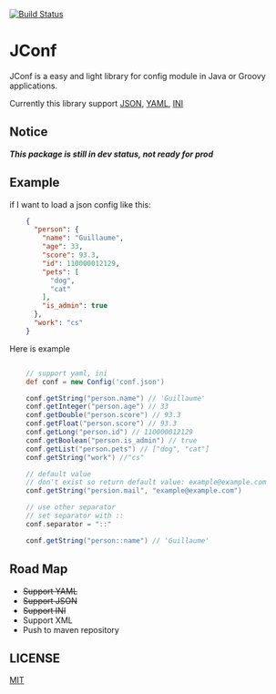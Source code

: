 [![Build Status](https://travis-ci.org/nateriver520/jconf.svg?branch=master)](https://travis-ci.org/nateriver520/jconf)

JConf
===============

JConf is a easy and light library for config module in Java or Groovy applications.

Currently this library support [JSON](http://en.wikipedia.org/wiki/JSON), [YAML](http://en.wikipedia.org/wiki/YAML), [INI](https://en.wikipedia.org/wiki/INI_file)

Notice
---------------

***This package is still in dev status, not ready for prod***

Example
---------------

if I want to load a json config like this:

```json
    {
      "person": {
        "name": "Guillaume",
        "age": 33,
        "score": 93.3,
        "id": 110000012129,
        "pets": [
          "dog",
          "cat"
        ],
        "is_admin": true
      },
      "work": "cs"
    }
```

Here is example

```groovy

    // support yaml, ini
    def conf = new Config('conf.json')

    conf.getString("person.name") // 'Guillaume'
    conf.getInteger("person.age") // 33
    conf.getDouble("person.score") // 93.3
    conf.getFloat("person.score") // 93.3
    conf.getLong("person.id") // 110000012129
    conf.getBoolean("person.is_admin") // true
    conf.getList("person.pets") // ["dog", "cat"]
    conf.getString("work") //"cs"

    // default value
    // don't exist so return default value: example@example.com
    conf.getString("persion.mail", "example@example.com")

    // use other separator
    // set separator with ::
    conf.separator = "::"

    conf.getString("person::name") // 'Guillaume'

```
Road Map
------------
- ~~Support YAML~~
- ~~Support JSON~~
- ~~Support INI~~
- Support XML
- Push to maven repository


LICENSE
-------------
[MIT](LICENSE)

